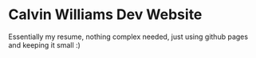 # Calvin Williams Dev Website
Essentially my resume, nothing complex needed, just using github pages and keeping it small :)